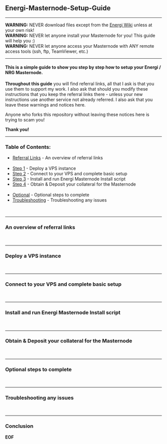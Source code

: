 ## Energi-Masternode-Setup-Guide<br />
---
__WARNING:__ NEVER download files except from the [Energi Wiki](https://docs.energi.software/) unless at your own risk!<br />
__WARNING:__ NEVER let anyone install your Masternode for you! This guide will help you :)<br />
__WARNING:__ NEVER let anyone access your Masternode with ANY remote access tools (ssh, ftp, TeamViewer, etc.)

---
#### This is a simple guide to show you step by step how to setup your Energi / NRG Masternode.

__Throughout this guide__ you will find referral links, all that I ask is that you use them to support my work. I also ask that should you modify these instructions that you keep the referral links there - unless your new instructions use another service not already referred. I also ask that you leave these warnings and notices here. 

Anyone who forks this repository without leaving these notices here is trying to scam you!

__Thank you!__

---
### Table of Contents:
- [Referral Links](https://github.com/EasyX-Community/Energi-Masternode-Setup-Guide/blob/master/README.md#referral-links) - An overview of referral links
<br /><br />
- [Step 1]() - Deploy a VPS instance
- [Step 2]() - Connect to your VPS and complete basic setup
- [Step 3]() - Install and run Energi Masternode Install script
- [Step 4]() - Obtain & Deposit your collateral for the Masternode
<br /><br />
- [Optional]() - Optional steps to complete
- [Troubleshooting]() - Troubleshooting any issues
<br />

---
### An overview of referral links
<br />

---
### Deploy a VPS instance
<br />

---
### Connect to your VPS and complete basic setup
<br />

---
### Install and run Energi Masternode Install script
<br />

---
### Obtain & Deposit your collateral for the Masternode
<br />

---
### Optional steps to complete
<br />

---
### Troubleshooting any issues
<br />

---
### Conclusion

__EOF__
